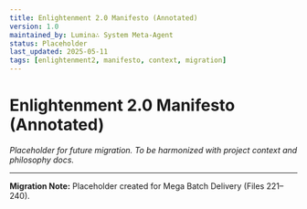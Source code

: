 ```yaml
---
title: Enlightenment 2.0 Manifesto (Annotated)
version: 1.0
maintained_by: Lumina∴ System Meta-Agent
status: Placeholder
last_updated: 2025-05-11
tags: [enlightenment2, manifesto, context, migration]
---
```


# Enlightenment 2.0 Manifesto (Annotated)

*Placeholder for future migration. To be harmonized with project context and philosophy docs.*

---

**Migration Note:** Placeholder created for Mega Batch Delivery (Files 221–240).
